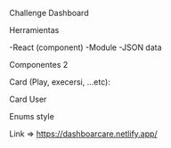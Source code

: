 Challenge Dashboard

Herramientas

-React (component)
-Module
-JSON data

Componentes 2

Card (Play, execersi, ...etc):

Card User 

Enums style

Link => https://dashboarcare.netlify.app/

